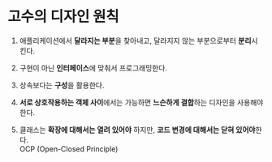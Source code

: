 # 고수의 디자인 원칙

1. 애플리케이션에서 **달라지는 부분**을 찾아내고, 달라지지 않는 부분으로부터 **분리**시킨다.

2. 구현이 아닌 **인터페이스**에 맞춰서 프로그래밍한다.

3. 상속보다는 **구성**을 활용한다.

4. **서로 상호작용하는 객체 사이**에서는 가능하면 **느슨하게 결합**하는 디자인을 사용해야 한다.

5. 클래스는 **확장에 대해서는 열려 있어야** 하지만, **코드 변경에 대해서는 닫혀 있어야**한다.  
   OCP (Open-Closed Principle)